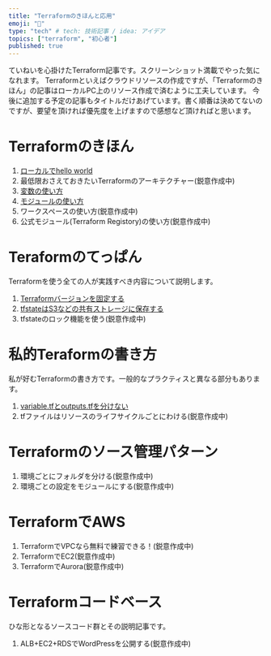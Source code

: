 ```yaml
---
title: "Terraformのきほんと応用"
emoji: "📑"
type: "tech" # tech: 技術記事 / idea: アイデア
topics: ["terraform", "初心者"]
published: true
---
```

ていねいを心掛けたTerraform記事です。スクリーンショット満載でやった気になれます。
Terraformといえばクラウドリソースの作成ですが、「Terraformのきほん」の記事はローカルPC上のリソース作成で済むように工夫しています。
今後に追加する予定の記事もタイトルだけあげています。書く順番は決めてないのですが、要望を頂ければ優先度を上げますので感想など頂ければと思います。

# Terraformのきほん
1. [ローカルでhello world](https://zenn.dev/sway/articles/terraform_biginner_helloworld)
1. 最低限おさえておきたいTerraformのアーキテクチャー(鋭意作成中)
1. [変数の使い方](https://zenn.dev/sway/articles/terraform_biginner_varliable)
1. [モジュールの使い方](https://zenn.dev/sway/articles/terraform_biginner_modules)
1. ワークスペースの使い方(鋭意作成中)
1. 公式モジュール(Terraform Registory)の使い方(鋭意作成中)

# Teraformのてっぱん
Terraformを使う全ての人が実践すべき内容について説明します。
1. [Terraformバージョンを固定する](https://zenn.dev/sway/articles/terraform_staple_fixversion)
1. [tfstateはS3などの共有ストレージに保存する](https://zenn.dev/sway/articles/terraform_staple_sharestate)
1. tfstateのロック機能を使う(鋭意作成中)

# 私的Teraformの書き方
私が好むTerraformの書き方です。一般的なプラクティスと異なる部分もあります。
1. [variable.tfとoutputs.tfを分けない](https://zenn.dev/sway/articles/terraform_style_onefile.md)
1. tfファイルはリソースのライフサイクルごとにわける(鋭意作成中)

# Terraformのソース管理パターン
1. 環境ごとにフォルダを分ける(鋭意作成中)
1. 環境ごとの設定をモジュールにする(鋭意作成中)

# TerraformでAWS
1. TerraformでVPCなら無料で練習できる！(鋭意作成中)
1. TerraformでEC2(鋭意作成中)
1. TerraformでAurora(鋭意作成中)

# Terraformコードベース
ひな形となるソースコード群とその説明記事です。
1. ALB+EC2+RDSでWordPressを公開する(鋭意作成中)
